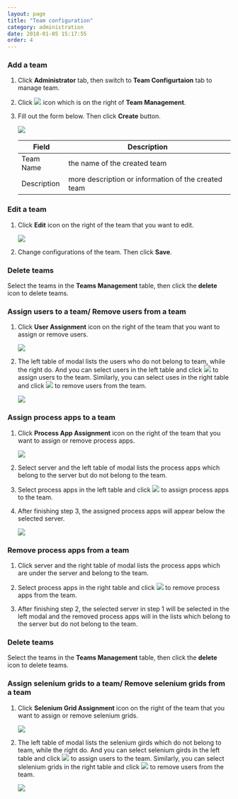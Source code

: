 ```yaml
---
layout: page
title: "Team configuration"
category: administration
date: 2018-01-05 15:17:55
order: 4
---
```


### Add a team
  1. Click **Administrator** tab, then switch to  **Team Configurtaion** tab to manage team.  
  
  2. Click ![][add_icon] icon which is on the right of **Team Management**.
  
  3. Fill out the form below. Then click **Create** button.
  
     ![][administrator_add_team]
     
     |   Field                | Description |
     |------------------------|-------------|                                          
     | Team    Name           | the name of the created team|  
     | Description            | more description or information of the created team|
 
### Edit a team

  1. Click **Edit** icon on the right of the team that you want to edit.
  
     ![][administrator_edit_team]
     
  2. Change configurations of the team. Then click **Save**.
  
### Delete teams

  Select the teams in the **Teams Management** table, then click the **delete** icon to delete teams. 
  
### Assign users to a team/ Remove users from a team

  1. Click **User Assignment** icon on the right of the team that you want to assign or remove users.
  
     ![][administrator_assign_user]
     
  2. The left table of modal lists the users who do not belong to team, while the right do. And you can select users in the left table and click ![][administrator_assign_button] to assign users to the team. Similarly, you can select uses in the right table and click ![][administrator_remove_button] to remove users from the team.

     ![][administrator_assign]
     
### Assign process apps to a team

  1. Click **Process App Assignment** icon on the right of the team that you want to assign or remove process apps.
  
     ![][administrator_assign_processapps]
     
  2. Select server and the left table of modal lists the process apps which belong to the server but do not belong to the team.
  
  3. Select process apps in the left table and click ![][administrator_assign_button] to assign process apps to the team.
  
  4. After finishing step 3, the assigned process apps will appear below the selected server.
  
     ![][administrator_assign_process_apps]
     
### Remove process apps from a team
  
  1. Click server and the right table of modal lists the process apps which are under the server and belong to the team.
  
  2. Select process apps in the right table and click ![][administrator_remove_button] to remove process apps from the team.
  
  3. After finishing step 2, the selected server in step 1 will be selected in the left modal and the removed process apps will in the lists which belong to the server but do not belong to the team.
  
### Delete teams

  Select the teams in the **Teams Management** table, then click the **delete** icon to delete teams. 
  
### Assign selenium grids to a team/ Remove selenium grids from a team

  1. Click **Selenium Grid Assignment** icon on the right of the team that you want to assign or remove selenium grids.
  
     ![][administrator_assign_selenium_grid]
     
  2. The left table of modal lists the selenium girds which do not belong to team, while the right do. And you can select selenium girds in the left table and click ![][administrator_assign_button] to assign users to the team. Similarly, you can select slelenium grids in the right table and click ![][administrator_remove_button] to remove users from the team.

     ![][administrator_assign_seleniumgrds]
     
     
     
     
     
     
     
[add_icon]: ../images/administrator/Administrator_add_icon.png
[administrator_add_team]: ../images/administrator/administrator_add_team.png
[administrator_edit_team]: ../images/administrator/administrator_edit_team.png
[administrator_assign_user]: ../images/administrator/administrator_assign_user.png
[administrator_assign_button]: ../images/administrator/administrator_assign_button.png
[administrator_remove_button]: ../images/administrator/administrator_remove_button.png
[administrator_assign]: ../images/administrator/administrator_assign.png
[administrator_assign_processapps]: ../images/administrator/administrator_assign_processapps.png
[administrator_assign_selenium_grid]: ../images/administrator/administrator_assign_selenium_grid.png
[administrator_assign_seleniumgrds]: ../images/administrator/administrator_assign_seleniumgrds.png
[administrator_assign_process_apps]: ../images/administrator/administrator_assign_process_apps.png

